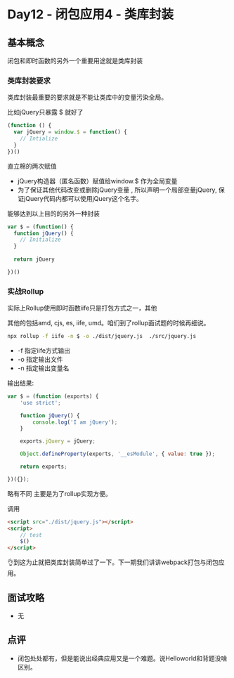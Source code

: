 # Day12 - 闭包应用4 - 类库封装

## 基本概念

闭包和即时函数的另外一个重要用途就是类库封装

### 类库封装要求

类库封装最重要的要求就是不能让类库中的变量污染全局。

比如jQuery只暴露 $ 就好了



```js
(function () {
  var jQuery = window.$ = function() {
    // Intialize
  }
})()
```

直立棉的两次赋值

- jQuery构造器（匿名函数）赋值给window.$ 作为全局变量
- 为了保证其他代码改变或删除jQuery变量 , 所以声明一个局部变量jQuery, 保证jQuery代码内都可以使用jQuery这个名字。

能够达到以上目的的另外一种封装

```js
var $ = (function() {
  function jQuery() {
    // Initialize
  }
  
  return jQuery

})()
```



### 实战Rollup

实际上Rollup使用即时函数iife只是打包方式之一，其他

其他的包括amd, cjs, es, iife, umd。咱们到了rollup面试题的时候再细说。

```bash
npx rollup -f iife -n $ -o ./dist/jquery.js  ./src/jquery.js
```

- -f 指定iife方式输出
- -o 指定输出文件
- -n 指定输出变量名

输出结果:

```js
var $ = (function (exports) {
    'use strict';

    function jQuery() {
        console.log('I am jQuery');
    }

    exports.jQuery = jQuery;

    Object.defineProperty(exports, '__esModule', { value: true });

    return exports;

})({});
```

略有不同 主要是为了rollup实现方便。

调用

```html
<script src="./dist/jquery.js"></script>
<script>
    // test
    $()
</script>
```

👌到这为止就把类库封装简单过了一下。下一期我们讲讲webpack打包与闭包应用。

## 面试攻略

- 无



## 点评

- 闭包处处都有，但是能说出经典应用又是一个难题。说Helloworld和背题没啥区别。

